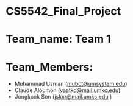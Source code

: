 # CS5542_Final_Project
# Team_name: Team 1
# Team_Members:
* Muhammad Usman (mubct@umsystem.edu)
* Claude Aloumon (vaatkd@mail.umkc.edu)
* Jongkook Son (jskxr@mail.umkc.edu )
